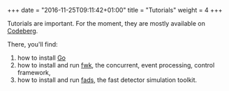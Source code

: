 +++
date = "2016-11-25T09:11:42+01:00"
title = "Tutorials"
weight = 4
+++

Tutorials are important.
For the moment, they are mostly available on [Codeberg](https://codeberg.org/go-hep/tutos).

There, you'll find:

1. how to install [Go](https://golang.org)
1. how to install and run [fwk](https://go-hep.org/x/hep/fwk), the concurrent, event processing, control framework,
1. how to install and run [fads](https://go-hep.org/x/hep/fads), the fast detector simulation toolkit.
